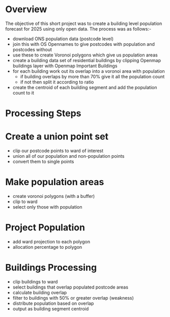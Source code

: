 # Overview

The objective of this short project was to create a building level population forecast for 2025 using only open data. The process was as follows:-

- download ONS population data (postcode level)
- join this with OS Opennames to give postcodes with population and postcodes without
- use these to create Voronoi polygons which give us population areas
- create a building data set of residential buildings by clipping Openmap buildings layer with Openmap Important Buildings
- for each building work out its overlap into a voronoi area with population
  - if building overlaps by more than 70% give it all the population count
  - if not then split it according to ratio
- create the centroid of each building segment and add the population count to it

# Processing Steps

# Create a union point set

- clip our postcode points to ward of interest
- union all of our population and non-population points
- convert them to single points

# Make population areas

- create voronoi polygons (with a buffer)
- clip to ward
- select only those with population


# Project Population

- add ward projection to each polygon
- allocation percentage to polygon

# Buildings Processing

- clip buildings to ward
- select buildings that overlap populated postcode areas
- calculate building overlap
- filter to buildings with 50% or greater overlap (weakness)
- distribute population based on overlap
- output as building segment centroid


